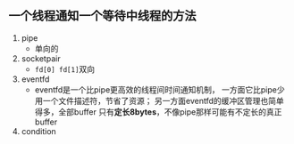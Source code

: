 ## 一个线程通知一个等待中线程的方法
1. pipe
    * 单向的
2. socketpair
    * `fd[0] fd[1]`双向
3. eventfd
    * eventfd是一个比pipe更高效的线程间时间通知机制，
   一方面它比pipe少用一个文件描述符，节省了资源；
   另一方面eventfd的缓冲区管理也简单得多，全部buffer
   只有**定长8bytes**，不像pipe那样可能有不定长的真正buffer
4. condition
